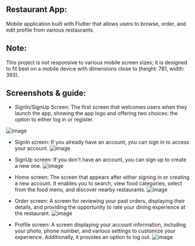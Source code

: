 ## Restaurant App:

Mobile application built with Flutter that allows users to browse, order, and edit profile from various restaurants.

## Note:

This project is not responsive to various mobile screen sizes; it is designed to fit best on a mobile device with dimensions close to (height: 781, width: 393).

## Screenshots & guide:

- SignIn/SignUp Screen:
The first screen that welcomes users when they launch the app, showing the app logo and offering two choices:
the option to either log in or register.

![image](https://github.com/LMogdad/Project-2/assets/87881470/3dc1e01b-ac42-4278-bbea-c945db0552c5)

- SignIn screen:
If you already have an account, you can sign in to access your account.
![image](https://github.com/LMogdad/Project-2/assets/87881470/5d8d67cf-963c-42ba-85a5-19143cccf26e)

- SignUp screen:
If you don't have an account, you can sign up to create a new one.
![image](https://github.com/LMogdad/Project-2/assets/87881470/c8317879-1ffe-4720-ae58-bd495e909775)

- Home screen:
The screen that appears after either signing in or creating a new account. It enables you to search, view food categories, select from the food menu, and discover nearby restaurants.
![image](https://github.com/LMogdad/Project-2/assets/87881470/5a79ac19-6881-46be-83a6-ba3f2ef5decb)

- Order screen:
A screen for reviewing your past orders, displaying their details, and providing the opportunity to rate your dining experience at the restaurant.
![image](https://github.com/LMogdad/Project-2/assets/87881470/65d60b6d-5172-4e59-8f86-3a328000d8b2)

- Profile screen:
A screen displaying your account information, including your photo, phone number, and various settings to customize your experience. Additionally, it provides an option to log out.
  ![image](https://github.com/LMogdad/Project-2/assets/87881470/6e096e39-defe-40b7-acdd-422342e46cce)



##

